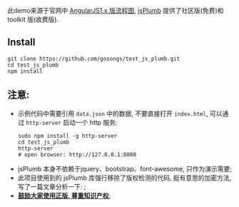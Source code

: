 此demo来源于官网中 [AngularJS1.x 版流程图](https://jsplumbtoolkit.com/demos/toolkit/angular-1.x/index.html), [jsPlumb](https://jsplumbtoolkit.com/) 提供了社区版(免费)和 toolkit 版(收费版).

## Install
```shell
git clone https://github.com/gosongs/test_js_plumb.git
cd test_js_plumb
npm install
```

## 注意:
+ 示例代码中需要引用 `data.json` 中的数据, 不要直接打开 `index.html`, 可以通过 `http-server` 启动一个 http 服务;
  ```shell
  sudo npm install -g http-server
  cd test_js_plumb
  http-server
  # open browser: http://127.0.0.1:8080
  ```
+ jsPlumb 本身不依赖于jquery、bootstrap、font-awesome, 只作为演示需要;
+ 此项目使用到的 jsPlumb 库强行移除了版权检测的代码, 挺有意思的加密方法, 写了一篇文章分析一下: ;
+ **[鼓励大家使用正版, 尊重知识产权](https://jsplumbtoolkit.com/purchase)**;
